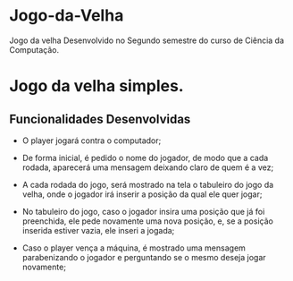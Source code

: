 # Jogo-da-Velha
Jogo da velha Desenvolvido no Segundo semestre do curso de Ciência da Computação.

# Jogo da velha simples.

## Funcionalidades Desenvolvidas
* O player jogará contra o computador;

* De forma inicial, é pedido o nome do jogador, de modo que a cada rodada, aparecerá uma mensagem deixando claro de quem é a vez;

* A cada rodada do jogo, será mostrado na tela o tabuleiro do jogo da velha, onde o jogador irá inserir a posição da qual ele quer jogar;

* No tabuleiro do jogo, caso o jogador insira uma posição que já foi preenchida, ele pede novamente uma nova posição, e, se a posição inserida estiver vazia, ele inseri a jogada;

* Caso o player vença a máquina, é mostrado uma mensagem parabenizando o jogador e perguntando se o mesmo deseja jogar novamente;
